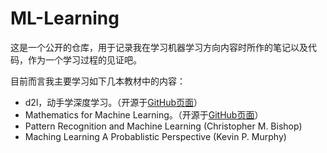 # ML-Learning

这是一个公开的仓库，用于记录我在学习机器学习方向内容时所作的笔记以及代码，作为一个学习过程的见证吧。

目前而言我主要学习如下几本教材中的内容：

* d2l，动手学深度学习。（开源于[GitHub页面](https://github.com/d2l-ai/d2l-zh)）
* Mathematics for Machine Learning。（开源于[GitHub页面](https://github.com/mml-book/mml-book.github.io)）
* Pattern Recognition and Machine Learning (Christopher M. Bishop)
* Maching Learning A Probablistic Perspective (Kevin P. Murphy)
